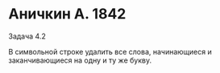 ﻿# Аничкин А. 1842
Задача 4.2  

В символьной строке удалить все слова, начинающиеся и заканчивающиеся на одну и ту же букву.
